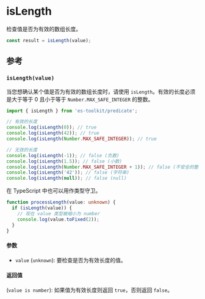 # isLength

检查值是否为有效的数组长度。

```typescript
const result = isLength(value);
```

## 参考

### `isLength(value)`

当您想确认某个值是否为有效的数组长度时，请使用 `isLength`。有效的长度必须是大于等于 0 且小于等于 `Number.MAX_SAFE_INTEGER` 的整数。

```typescript
import { isLength } from 'es-toolkit/predicate';

// 有效的长度
console.log(isLength(0)); // true
console.log(isLength(42)); // true
console.log(isLength(Number.MAX_SAFE_INTEGER)); // true

// 无效的长度
console.log(isLength(-1)); // false (负数)
console.log(isLength(1.5)); // false (小数)
console.log(isLength(Number.MAX_SAFE_INTEGER + 1)); // false (不安全的整数)
console.log(isLength('42')); // false (字符串)
console.log(isLength(null)); // false (null)
```

在 TypeScript 中也可以用作类型守卫。

```typescript
function processLength(value: unknown) {
  if (isLength(value)) {
    // 现在 value 类型被缩小为 number
    console.log(value.toFixed(2));
  }
}
```

#### 参数

- `value` (`unknown`): 要检查是否为有效长度的值。

#### 返回值

(`value is number`): 如果值为有效长度则返回 `true`，否则返回 `false`。
